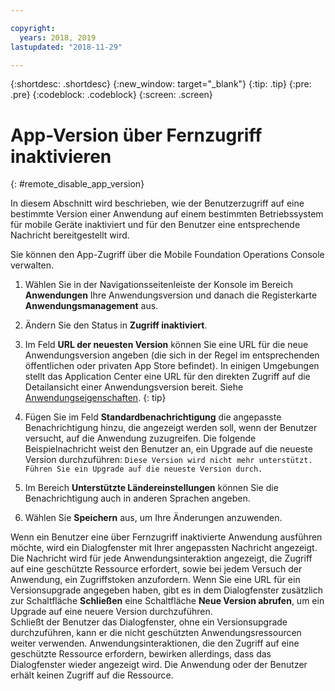 ```yaml
---

copyright:
  years: 2018, 2019
lastupdated: "2018-11-29"

---
```


{:shortdesc: .shortdesc}
{:new_window: target="_blank"}
{:tip: .tip}
{:pre: .pre}
{:codeblock: .codeblock}
{:screen: .screen}

# App-Version über Fernzugriff inaktivieren
{: #remote_disable_app_version}

In diesem Abschnitt wird beschrieben, wie der Benutzerzugriff auf eine bestimmte Version einer Anwendung auf einem bestimmten Betriebssystem für mobile Geräte inaktiviert und für den Benutzer eine entsprechende Nachricht bereitgestellt wird.

Sie können den App-Zugriff über die Mobile Foundation Operations Console verwalten.

1. Wählen Sie in der Navigationsseitenleiste der Konsole im Bereich **Anwendungen** Ihre Anwendungsversion und danach die Registerkarte **Anwendungsmanagement** aus.
2. Ändern Sie den Status in **Zugriff inaktiviert**.
3. Im Feld **URL der neuesten Version** können Sie eine URL für die neue Anwendungsversion angeben (die sich in der Regel im entsprechenden öffentlichen oder privaten App Store befindet). 
   In einigen Umgebungen stellt das Application Center eine URL für den direkten Zugriff auf die Detailansicht einer Anwendungsversion bereit. Siehe [Anwendungseigenschaften](https://mobilefirstplatform.ibmcloud.com/tutorials/en/foundation/8.0/appcenter/appcenter-console/#application-properties).
   {: tip}

4. Fügen Sie im Feld **Standardbenachrichtigung** die angepasste Benachrichtigung hinzu, die angezeigt werden soll, wenn der Benutzer versucht, auf die Anwendung zuzugreifen. Die folgende Beispielnachricht weist den Benutzer an, ein Upgrade auf die neueste Version durchzuführen:
   `Diese Version wird nicht mehr unterstützt. Führen Sie ein Upgrade auf die neueste Version durch.`
5. Im Bereich **Unterstützte Ländereinstellungen** können Sie die Benachrichtigung auch in anderen Sprachen angeben.
6. Wählen Sie **Speichern** aus, um Ihre Änderungen anzuwenden.

Wenn ein Benutzer eine über Fernzugriff inaktivierte Anwendung ausführen möchte, wird ein Dialogfenster mit Ihrer angepassten Nachricht angezeigt. Die Nachricht wird für jede Anwendungsinteraktion angezeigt, die Zugriff auf eine geschützte Ressource erfordert, sowie bei jedem Versuch der Anwendung, ein Zugriffstoken anzufordern. Wenn Sie eine URL für ein Versionsupgrade angegeben haben, gibt es in dem Dialogfenster zusätzlich zur Schaltfläche **Schließen** eine Schaltfläche **Neue Version abrufen**, um ein Upgrade auf eine neuere Version durchzuführen. <br/>
Schließt der Benutzer das Dialogfenster, ohne ein Versionsupgrade durchzuführen, kann er die nicht geschützten Anwendungsressourcen weiter verwenden. Anwendungsinteraktionen, die den Zugriff auf eine geschützte Ressource erfordern, bewirken allerdings, dass das Dialogfenster wieder angezeigt wird. Die Anwendung oder der Benutzer erhält keinen Zugriff auf die Ressource.


